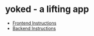 # yoked - a lifting app

- [Frontend Instructions](frontend/README.md)
- [Backend Instructions](backend/README.md)